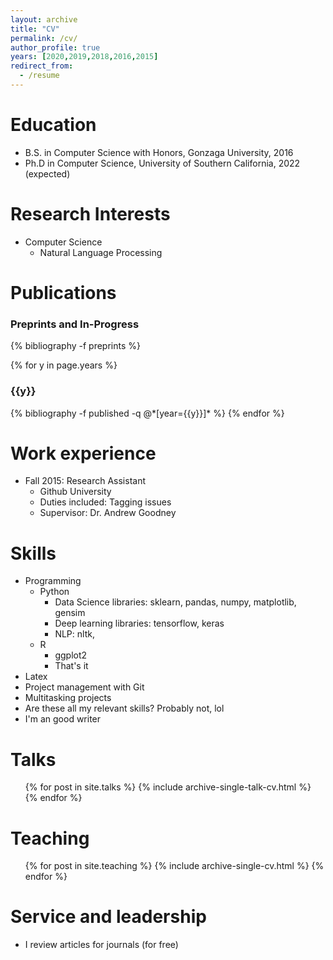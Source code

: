 ```yaml
---
layout: archive
title: "CV"
permalink: /cv/
author_profile: true
years: [2020,2019,2018,2016,2015]
redirect_from:
  - /resume
---
```



Education
======
* B.S. in Computer Science with Honors, Gonzaga University, 2016
* Ph.D in Computer Science, University of Southern California, 2022 (expected)

Research Interests 
======
* Computer Science
  * Natural Language Processing

Publications
======
<h3  class="pubyear">Preprints and In-Progress</h3>
{% bibliography -f preprints %}

{% for y in page.years %}
  <h3  id="{{y}}" class="pubyear">{{y}}</h3>
  {% bibliography -f published -q @*[year={{y}}]* %}
{% endfor %}

Work experience
======
* Fall 2015: Research Assistant
  * Github University
  * Duties included: Tagging issues
  * Supervisor: Dr. Andrew Goodney
  
Skills
======
* Programming
  * Python
    * Data Science libraries: sklearn, pandas, numpy, matplotlib, gensim
    * Deep learning libraries: tensorflow, keras
    * NLP: nltk, 
  * R
    * ggplot2
    * That's it
* Latex
* Project management with Git
* Multitasking projects
* Are these all my relevant skills? Probably not, lol
* I'm an good writer
  
Talks
======
  <ul>{% for post in site.talks %}
    {% include archive-single-talk-cv.html %}
  {% endfor %}</ul>
  
Teaching
======
  <ul>{% for post in site.teaching %}
    {% include archive-single-cv.html %}
  {% endfor %}</ul>
  
Service and leadership
======
* I review articles for journals (for free)
